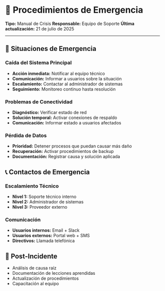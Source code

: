 # 🚨 Procedimientos de Emergencia

**Tipo:** Manual de Crisis
**Responsable:** Equipo de Soporte
**Última actualización:** 21 de julio de 2025

---

## 🚨 Situaciones de Emergencia

### Caída del Sistema Principal
- **Acción inmediata:** Notificar al equipo técnico
- **Comunicación:** Informar a usuarios sobre la situación
- **Escalamiento:** Contactar al administrador de sistemas
- **Seguimiento:** Monitoreo continuo hasta resolución

### Problemas de Conectividad
- **Diagnóstico:** Verificar estado de red
- **Solución temporal:** Activar conexiones de respaldo
- **Comunicación:** Informar estado a usuarios afectados

### Pérdida de Datos
- **Prioridad:** Detener procesos que puedan causar más daño
- **Recuperación:** Activar procedimientos de backup
- **Documentación:** Registrar causa y solución aplicada

## 📞 Contactos de Emergencia

### Escalamiento Técnico
- **Nivel 1:** Soporte técnico interno
- **Nivel 2:** Administrador de sistemas
- **Nivel 3:** Proveedor externo

### Comunicación
- **Usuarios internos:** Email + Slack
- **Usuarios externos:** Portal web + SMS
- **Directivos:** Llamada telefónica

## 📝 Post-Incidente
- Análisis de causa raíz
- Documentación de lecciones aprendidas
- Actualización de procedimientos
- Capacitación al equipo
